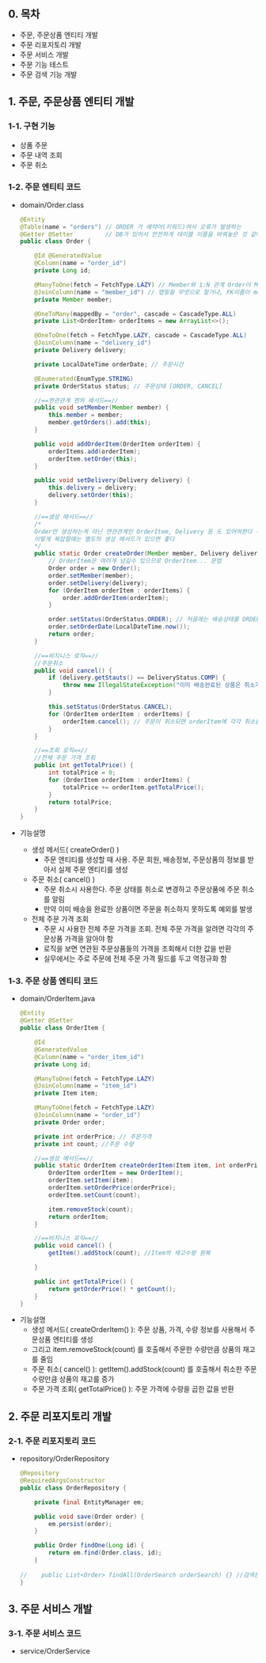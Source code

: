 ## 0. 목차
- 주문, 주문상품 엔티티 개발
- 주문 리포지토리 개발
- 주문 서비스 개발
- 주문 기능 테스트
- 주문 검색 기능 개발

## 1. 주문, 주문상품 엔티티 개발

### 1-1. 구현 기능
- 상품 주문
- 주문 내역 조회
- 주문 취소

### 1-2. 주문 엔티티 코드
- domain/Order.class
  ```java
  @Entity
  @Table(name = "orders") // ORDER 가 예약어(키워드)여서 오류가 발생하는
  @Getter @Setter         // DB가 있어서 안전하게 테이블 이름을 바꿔놓은 것 같아요
  public class Order {

      @Id @GeneratedValue
      @Column(name = "order_id")
      private Long id;

      @ManyToOne(fetch = FetchType.LAZY) // Member와 1:N 관계 Order이 M이니까 ManyToOne
      @JoinColumn(name = "member_id") // 맵핑을 무엇으로 할거냐, FK이름이 member_id가 된다.
      private Member member;

      @OneToMany(mappedBy = "order", cascade = CascadeType.ALL)
      private List<OrderItem> orderItems = new ArrayList<>();

      @OneToOne(fetch = FetchType.LAZY, cascade = CascadeType.ALL)
      @JoinColumn(name = "delivery_id")
      private Delivery delivery;

      private LocalDateTime orderDate; // 주문시간

      @Enumerated(EnumType.STRING)
      private OrderStatus status; // 주문상태 [ORDER, CANCEL]

      //==연관관계 편의 메서드==//
      public void setMember(Member member) {
          this.member = member;
          member.getOrders().add(this);
      }

      public void addOrderItem(OrderItem orderItem) {
          orderItems.add(orderItem);
          orderItem.setOrder(this);
      }

      public void setDelivery(Delivery delivery) {
          this.delivery = delivery;
          delivery.setOrder(this);
      }

      //==생성 메서드==//
      /*
      Order만 생성하는게 아닌 연관관계인 OrderItem, Delivery 등 도 있어여한다 -> 복잡
      이렇게 복잡할때는 별도의 생성 메서드가 있으면 좋다
      */
      public static Order createOrder(Member member, Delivery delivery, OrderItem... orderItems) {
          // OrderItem은 여러개 넘길수 있으므로 OrderItem... 문법
          Order order = new Order();
          order.setMember(member);
          order.setDelivery(delivery);
          for (OrderItem orderItem : orderItems) {
              order.addOrderItem(orderItem);
          }

          order.setStatus(OrderStatus.ORDER); // 처음에는 배송상태를 ORDER로 강제
          order.setOrderDate(LocalDateTime.now());
          return order;
      }

      //==비지니스 로직==//
      //주문취소
      public void cancel() {
          if (delivery.getStauts() == DeliveryStatus.COMP) {
              throw new IllegalStateException("이미 배송완료된 상품은 취소가 불가능합니다.");
          }

          this.setStatus(OrderStatus.CANCEL);
          for (OrderItem orderItem : orderItems) {
              orderItem.cancel(); // 주문이 취소되면 orderItem에 각각 취소를 진행
          }
      }

      //==조회 로직==//
      //전체 주문 가격 조회
      public int getTotalPrice() {
          int totalPrice = 0;
          for (OrderItem orderItem : orderItems) {
              totalPrice += orderItem.getTotalPrice();
          }
          return totalPrice;
      }
  }
  ```

- 기능설명
  - 생성 메서드( createOrder() )
    - 주문 엔티티를 생성할 때 사용. 주문 회원, 배송정보, 주문상품의 정보를 받아서 실제 주문 엔티티를 생성
  - 주문 취소( cancel() )
    - 주문 취소시 사용한다. 주문 상태를 취소로 변경하고 주문상품에 주문 취소를 알림
    - 만약 이미 배송을 완료한 상품이면 주문을 취소하지 못하도록 예외를 발생
  - 전체 주문 가격 조회
    - 주문 시 사용한 전체 주문 가격을 조회. 전체 주문 가격을 알려면 각각의 주문상품 가격을 알아야 함
    - 로직을 보면 연관된 주문상품들의 가격을 조회해서 더한 값을 반환
    - 실무에서는 주로 주문에 전체 주문 가격 필드를 두고 역정규화 함

### 1-3. 주문 상품 엔티티 코드
- domain/OrderItem.java
  ```java
  @Entity
  @Getter @Setter
  public class OrderItem {

      @Id
      @GeneratedValue
      @Column(name = "order_item_id")
      private Long id;

      @ManyToOne(fetch = FetchType.LAZY)
      @JoinColumn(name = "item_id")
      private Item item;

      @ManyToOne(fetch = FetchType.LAZY)
      @JoinColumn(name = "order_id")
      private Order order;

      private int orderPrice; // 주문가격
      private int count; //주문 수량

      //==생성 메서드==//
      public static OrderItem createOrderItem(Item item, int orderPrice, int count) {
          OrderItem orderItem = new OrderItem();
          orderItem.setItem(item);
          orderItem.setOrderPrice(orderPrice);
          orderItem.setCount(count);

          item.removeStock(count);
          return orderItem;
      }

      //==비지니스 로직==//
      public void cancel() {
          getItem().addStock(count); //Item의 재고수량 원복

      }

      public int getTotalPrice() {
          return getOrderPrice() * getCount();
      }
  }
  ```
- 기능설명
  - 생성 메서드( createOrderItem() ): 주문 상품, 가격, 수량 정보를 사용해서 주문상품 엔티티를 생성
  - 그리고 item.removeStock(count) 를 호출해서 주문한 수량만큼 상품의 재고를 줄임
  - 주문 취소( cancel() ): getItem().addStock(count) 를 호출해서 취소한 주문 수량만큼 상품의 재고를 증가
  - 주문 가격 조회( getTotalPrice() ): 주문 가격에 수량을 곱한 값을 반환

## 2. 주문 리포지토리 개발

### 2-1. 주문 리포지토리 코드
- repository/OrderRepository
  ```java
  @Repository
  @RequiredArgsConstructor
  public class OrderRepository {

      private final EntityManager em;

      public void save(Order order) {
          em.persist(order);
      }

      public Order findOne(Long id) {
          return em.find(Order.class, id);
      }
      
  //    public List<Order> findAll(OrderSearch orderSearch) {} //검색은 나중에 작성 어려우니까
  }
  ```

## 3. 주문 서비스 개발

### 3-1. 주문 서비스 코드
- service/OrderService
```java

```

